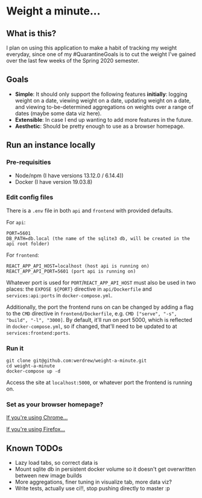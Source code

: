 # Weight a minute...

## What is this?

I plan on using this application to make a habit of tracking my weight everyday, since one of my #QuarantineGoals is to cut the weight I've gained over the last few weeks of the Spring 2020 semester.

## Goals

* **Simple**: It should only support the following features **initially**: logging weight on a date, viewing weight on a date, updating weight on a date, and viewing to-be-determined aggregations on weights over a range of dates (maybe some data viz here).
* **Extensible**: In case I end up wanting to add more features in the future.
* **Aesthetic**: Should be pretty enough to use as a browser homepage.

## Run an instance locally

### Pre-requisities

* Node/npm (I have versions 13.12.0 / 6.14.4))
* Docker (I have version 19.03.8)

### Edit config files

There is a `.env` file in both `api` and `frontend` with provided defaults.

For `api`:
```
PORT=5601
DB_PATH=db.local (the name of the sqlite3 db, will be created in the api root folder)
```

For `frontend`:
```
REACT_APP_API_HOST=localhost (host api is running on)
REACT_APP_API_PORT=5601 (port api is running on)
```

Whatever port is used for `PORT`/`REACT_APP_API_HOST` must also be used in two places: the `EXPOSE ${PORT}` directive in `api/Dockerfile` and `services:api:ports` in `docker-compose.yml`.

Additionally, the port the frontend runs on can be changed by adding a flag to the `CMD` directive in `frontend/Dockerfile`, e.g. `CMD ["serve", "-s", "build", "-l", "3000]`. By default, it'll
run on port 5000, which is reflected in `docker-compose.yml`, so if changed, that'll need to be updated to at `services:frontend:ports`.

### Run it

```
git clone git@github.com:werdrew/weight-a-minute.git
cd weight-a-minute
docker-compose up -d
```

Access the site at `localhost:5000`, or whatever port the frontend is running on.

### Set as your browser homepage?

[If you're using Chrome...](https://kb.nmsu.edu/page.php?id=72731)

[If you're using Firefox...](https://www.businessinsider.com/how-to-change-homepage-on-firefox)

## Known TODOs

* Lazy load tabs, so correct data is 
* Mount sqlite db in persistent docker volume so it doesn't get overwritten between new image builds
* More aggregations, finer tuning in visualize tab, more data viz?
* Write tests, actually use ci!!, stop pushing directly to master :p
